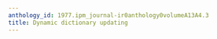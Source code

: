 ```yaml
---
anthology_id: 1977.ipm_journal-ir0anthology0volumeA13A4.3
title: Dynamic dictionary updating
---
```

